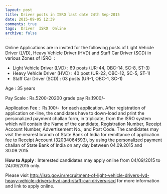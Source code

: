 ```yaml
---
layout: post
title: Driver posts in ISRO last date 24th Sep-2015   
date: 2015-09-05 12:39
comments: true
tags:  Driver  ISRO  Online 
archive: false
---
```

Online Applications are in invited for the following posts of Light Vehicle Driver (LVD), Heavy Vehicle Driver (HVD) and Staff Car Driver (SCD) in various Zones of ISRO  :

- Light Vehicle Driver (LVD) : 69 posts (UR-44, OBC-14, SC-8, ST-3)
- Heavy Vehicle Driver (HVD) : 40 post (UR-22, OBC-12, SC-5, ST-1)
- Staff Car Driver (SCD) : 03 posts (UR-1, OBC-1, SC-1) 

Age : 35 years

Pay Scale : Rs.5200-20200 grade pay Rs.1900/-

Application Fee :  Rs.100/-  for each application. After registration of application on-line, the candidates have to down-load and print the personalized payment challan form, in triplicate, from the ISRO system which will contain the Name of the candidate, Registration Number, Receipt Account Number, Advertisement No., and Post Code. The candidates may visit the nearest branch of State Bank of India for remittance of application fee to Receipt Account (32034064593), by using the personalized payment challan of State Bank of India on any day between 04.09.2015 and 30.09.2015. 




**How to Apply** : Interested candidates may apply online from 04/09/2015 to 24/09/2015 only.  

Please visit <http://isro.gov.in/recruitment-of-light-vehicle-drivers-lvd-heavy-vehicle-drivers-hvd-and-staff-car-drivers-scd>  for more information and link to apply online. 


